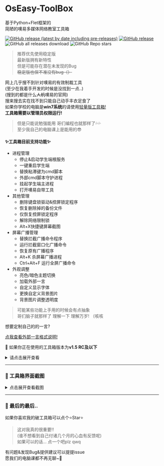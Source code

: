 # OsEasy-ToolBox

基于Python+Flet框架的   
简陋的噢易多媒体网络教室工具箱  

[![GitHub release (latest by date including pre-releases)](https://img.shields.io/github/v/release/ZiHaoSaMa66/OsEasy-ToolBox?label=%E6%9C%80%E6%96%B0%E7%89%88&style=for-the-badge&include_prereleases&color=pink)](https://github.com/ZiHaoSaMa66/OsEasy-ToolBox/releases)
[![GitHub release](https://img.shields.io/github/release/ZiHaoSaMa66/OsEasy-ToolBox.svg?color=green&style=for-the-badge&label=%E7%A8%B3%E5%AE%9A%E7%89%88)](https://github.com/ZiHaoSaMa66/OsEasy-ToolBox/releases/latest)
![GitHub all releases download](https://img.shields.io/github/downloads/ZiHaoSaMa66/OsEasy-ToolBox/total?style=for-the-badge&label=%E6%80%BB%E4%B8%8B%E8%BD%BD%E9%87%8F&color=orange)
![GitHub Repo stars](https://img.shields.io/github/stars/ZiHaoSaMa66/OsEasy-ToolBox?style=for-the-badge&color=blue)

> 推荐优先使用稳定版    
> 最新版拥有新特性    
> 但是可能存在潜在未发现的Bug     
> ~~稳定版也保不准没有bug（）~~          

网上几乎搜不到针对噢易的有效制裁工具     
(至少在我着手开发的时候是没找到一点..)     
(搜到的都是什么~~人机~~噢易的官网)    
搜来搜去实在找不到只能自己动手丰衣足食了   
如果你学校的电脑是**win7系统**的请使用[轻量版工具箱!](https://github.com/ZiHaoSaMa66/OsEasy-ToolBox-Lite)     
**工具箱需要以管理员权限运行!**   
> 但是只能说勉强能用 哥们编程也就那样了💦💦    
> 至少我自己的电脑课上是能用的😎       
 

#### ✨工具箱目前支持功能✨
- 进程管理
  - 停止&启动学生端根服务
  - 一键重启学生端
  - 替换粘滞键为cmd脚本
  - 外部cmd脚本守护进程
  - 挂起学生端主进程
  - 打开噢易自带工具
- 其他管理
  - 删除键盘锁驱动&控屏锁定程序
  - 恢复删除掉的备份文件
  - 仅恢复控屏锁定程序
  - 解除网络限制锁
  - Alt+X快捷键屏幕截图
- 屏幕广播管理
  - 替换拦截广播命令程序
  - 运行拦截窗口化广播命令
  - 恢复原有广播程序
  - Alt+K 杀屏幕广播进程
  - Ctrl+Alt+F 运行全屏广播命令
- 外观调整
  - 亮色/暗色主题切换
  - 加载外部一言
  - 自定义显示字体
  - 更换自定义背景图片
  - 背景图片调整透明度

> 可能某些功能上手用的时候会有点抽象     
> 哥们脑子就那样了 理解一下 理解万岁! （咳咳     

想要定制自己的的一言?   

[点我查看外部一言格式说明!](https://github.com/ZiHaoSaMa66/OsEasy-ToolBox/blob/main/外部一言格式说明.md)


🤔 如果你正在使用的工具箱版本为**v1.5 RC及以下**
<details>
<summary>请点击展开查看</summary>

工具箱内有一个启动输入动态密码环节   
动态密码为电脑的**时间+日期**   
🌰 举个例子:   
假设现在的时间是``2023/11/23 9:02``  
则动态密码为 ``090220231123``    
**若剩余输入密码次数归0**   
**将会触发蓝屏惩罚**   
> ~~可以把工具箱丢留给下一个人~~  
> ~~没准Ta就触发蓝屏惩罚了~~😉   

要是懒得输入密码  
或者是想要将工具箱分享给你的好同学们   
也可以下载无密码版本的  
> ~~只是可能会少一点坑人的乐趣~~ 🤫(咳咳)

</details>

----

### 👀 工具箱界面截图   
<details>
<summary>点击展开查看截图</summary>
  
![屏幕截图 2023-12-22 222946](https://github.com/ZiHaoSaMa66/OsEasy-ToolBox/assets/134737096/59f30333-b361-4b93-b6e8-37c65df228b2)

![屏幕截图 2023-12-22 223003](https://github.com/ZiHaoSaMa66/OsEasy-ToolBox/assets/134737096/0168a6fb-16aa-428b-bf9b-6063d1623db3)

![屏幕截图 2023-12-22 223014](https://github.com/ZiHaoSaMa66/OsEasy-ToolBox/assets/134737096/08450c03-d93d-434c-881e-2d91d8aa2b13)

![屏幕截图 2023-12-22 223021](https://github.com/ZiHaoSaMa66/OsEasy-ToolBox/assets/134737096/660f4f86-b8a4-4173-87e6-9fcf5cedd052)


</details>

----

### 🌈 最后的最后..
如果你喜欢我的破工具箱可以点个⭐Star⭐   

> 这对我真的很重要!!    
> (谁不想看到自己付诸几个月的心血有反馈呢)     
> 如果可以的话... 点一个吧plz qwq     

有问题&发现Bug&提供建议可以提提issue     
愿我们的电脑课都不再无聊~🥳   
